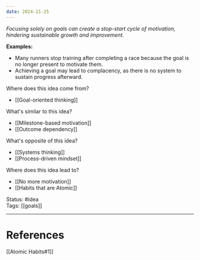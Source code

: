 ```yaml
---
date: 2024-11-25
---
```

_Focusing solely on goals can create a stop-start cycle of motivation, hindering sustainable growth and improvement._

**Examples:**
- Many runners stop training after completing a race because the goal is no longer present to motivate them.
- Achieving a goal may lead to complacency, as there is no system to sustain progress afterward.

Where does this idea come from?  
- [[Goal-oriented thinking]]

What's similar to this idea?  
- [[Milestone-based motivation]]
- [[Outcome dependency]]

What's opposite of this idea?  
- [[Systems thinking]]
- [[Process-driven mindset]]

Where does this idea lead to?  
- [[No more motivation]]
- [[Habits that are Atomic]]


Status: #idea  
Tags:  [[goals]]

---
# References
[[Atomic Habits#1]]